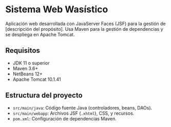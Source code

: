 # Sistema Web Wasístico

Aplicación web desarrollada con JavaServer Faces (JSF) para la gestión de [descripción del propósito]. Usa Maven para la gestión de dependencias y se despliega en Apache Tomcat.

## Requisitos
- JDK 11 o superior
- Maven 3.6+
- NetBeans 12+
- Apache Tomcat 10.1.41

## Estructura del proyecto
- `src/main/java`: Código fuente Java (controladores, beans, DAOs).
- `src/main/webapp`: Archivos JSF (`.xhtml`), CSS, y recursos.
- `pom.xml`: Configuración de dependencias Maven.
